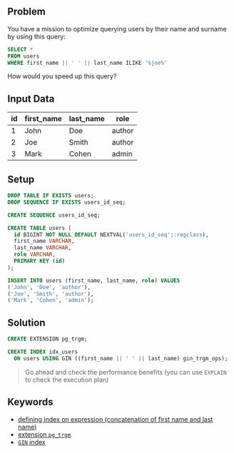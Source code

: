 ## Problem

You have a mission to optimize querying users by their name and surname by using this query:

```sql
SELECT *
FROM users
WHERE first_name || ' ' || last_name ILIKE '%joe%'
```

How would you speed up this query?


## Input Data

| id | first_name | last_name | role   |
|----|------------|-----------|--------|
| 1  | John       | Doe       | author |
| 2  | Joe        | Smith     | author |
| 3  | Mark       | Cohen     | admin  |


## Setup

```sql
DROP TABLE IF EXISTS users;
DROP SEQUENCE IF EXISTS users_id_seq;

CREATE SEQUENCE users_id_seq;

CREATE TABLE users (
  id BIGINT NOT NULL DEFAULT NEXTVAL('users_id_seq'::regclass),
  first_name VARCHAR,
  last_name VARCHAR,
  role VARCHAR,
  PRIMARY KEY (id)
);

INSERT INTO users (first_name, last_name, role) VALUES
('John', 'Doe', 'author'),
('Joe', 'Smith', 'author'),
('Mark', 'Cohen', 'admin');
```


## Solution

```sql
CREATE EXTENSION pg_trgm;

CREATE INDEX idx_users
  ON users USING GIN ((first_name || ' ' || last_name) gin_trgm_ops);
```

> Go ahead and check the performance benefits (you can use `EXPLAIN` to check the execution plan)


## Keywords

* [defining index on expression (concatenation of first name and last name)](https://www.postgresql.org/docs/current/sql-createindex.html)
* [extension `pg_trgm`](https://www.postgresql.org/docs/current/pgtrgm.html)
* [`GIN` index](https://www.postgresql.org/docs/current/textsearch-indexes.html)
